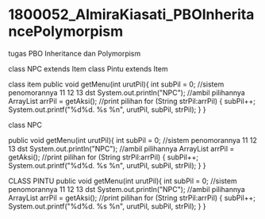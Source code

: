 # 1800052_AlmiraKiasati_PBOInheritancePolymorpism
tugas PBO Inheritance dan Polymorpism

class NPC extends Item
class Pintu extends Item

class item
 public void getMenu(int urutPil){
        int subPil = 0;   //sistem penomorannya 11  12  13 dst
        System.out.println("NPC");
        //ambil pilihannya
        ArrayList <String> arrPil = getAksi();
        //print pilihan
        for (String strPil:arrPil) {
            subPil++;
            System.out.printf("%d%d. %s %n", urutPil, subPil, strPil);
        }
    }
  
  class NPC
  
   public void getMenu(int urutPil){
        int subPil = 0;   //sistem penomorannya 11  12  13 dst
        System.out.println("NPC");
        //ambil pilihannya
        ArrayList <String> arrPil = getAksi();
        //print pilihan
        for (String strPil:arrPil) {
            subPil++;
            System.out.printf("%d%d. %s %n", urutPil, subPil, strPil);
        }
    }
  
  CLASS PINTU
   public void getMenu(int urutPil){
        int subPil = 0;   //sistem penomorannya 11  12  13 dst
        System.out.println("NPC");
        //ambil pilihannya
        ArrayList <String> arrPil = getAksi();
        //print pilihan
        for (String strPil:arrPil) {
            subPil++;
            System.out.printf("%d%d. %s %n", urutPil, subPil, strPil);
        }
    }

